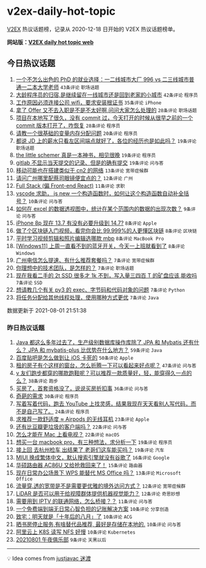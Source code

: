 # v2ex-daily-hot-topic

[V2EX](https://www.v2ex.com/) 热议话题榜，记录从 2020-12-18 日开始的 V2EX 热议话题榜单。

**网站版：[V2EX daily hot topic web](https://boojack.github.io/v2ex-daily-hot-topic-web/)**

## 今日热议话题

<!-- TODAY BEGIN -->

1. [一个不怎么出色的 PhD 的就业选择：一二线城市大厂 996 vs 二三线城市普通一二本大学老师](https://www.v2ex.com/t/793018) `43条评论` `职场话题`
1. [大龄程序员的归宿,是继续留在一线城市还是回到老家的小城市](https://www.v2ex.com/t/793034) `42条评论` `程序员`
1. [工作原因必须连接公司 wifi，要求安装根证书](https://www.v2ex.com/t/792969) `35条评论` `iPhone`
1. [拿了 Offer 又不去入职是不是不太好啊,问问大家怎么处理的](https://www.v2ex.com/t/792975) `28条评论` `职场话题`
1. [项目在本地写了很久，没有 commit 过，今天打开的时候从很早之前的一个 commit 版本打开了，咋恢复](https://www.v2ex.com/t/793036) `28条评论` `程序员`
1. [请教一个很基础的变量内存分配问题](https://www.v2ex.com/t/793017) `20条评论` `程序员`
1. [都说 JD 上的薪水只看左区间端点就好了，各位的经历也是如此吗？](https://www.v2ex.com/t/792951) `19条评论` `职场话题`
1. [the little schemer 真是一本神书，相见很晚](https://www.v2ex.com/t/792958) `19条评论` `程序员`
1. [gitlab 不显示当天提交的记录、但是的确有提交](https://www.v2ex.com/t/792966) `19条评论` `问与答`
1. [移动可能也在搭建类似于 cn2 的网络](https://www.v2ex.com/t/793040) `13条评论` `宽带症候群`
1. [请问广州哪里配蔡司眼镜便宜点的？](https://www.v2ex.com/t/792970) `12条评论` `广州`
1. [Full Stack (偏 Front-end React)](https://www.v2ex.com/t/792957) `11条评论` `求职`
1. [vscode 求助， js new 一个构造函数时，如何让这个构造函数自动补全括号？](https://www.v2ex.com/t/792955) `10条评论` `问与答`
1. [如何在 excel 的数据透视图中，统计在某个范围内的数据的出现次数？](https://www.v2ex.com/t/792941) `9条评论` `问与答`
1. [iPhone 8p 现在 13.7 有没有必要升级到 14.7?](https://www.v2ex.com/t/793045) `8条评论` `Apple`
1. [做了个区块链入门视频，看完你会比 99.999%的人更懂区块链](https://www.v2ex.com/t/793013) `8条评论` `区块链`
1. [平时学习视频剪辑和照片编辑选哪款 mbp](https://www.v2ex.com/t/792959) `8条评论` `MacBook Pro`
1. [[Windows11] 上周一直看不到的蓝牙开关，今天一上班就看到了](https://www.v2ex.com/t/792942) `8条评论` `Windows`
1. [广州电信怎么提速、有什么推荐套餐吗？](https://www.v2ex.com/t/793049) `7条评论` `宽带症候群`
1. [你理想中的技术团队，是怎样的？](https://www.v2ex.com/t/793027) `7条评论` `职场话题`
1. [现在我看二手的 2t SSD 很多才 1k 不到，写入量三四百 T 的矿盘应该,能收吗](https://www.v2ex.com/t/792988) `7条评论` `SSD`
1. [想请教几个有关 py3 的 exec、字节码和代码对象的问题](https://www.v2ex.com/t/792987) `7条评论` `Python`
1. [将任务分配给其他线程处理，使用哪种方式更优](https://www.v2ex.com/t/792974) `7条评论` `Java`

数据更新于 2021-08-01 21:51:38

<!-- TODAY END -->

### 昨日热议话题

<!-- YESTERDAY BEGIN -->

1. [Java 都这么多年过去了，生产级别数据库操作库除了 JPA 和 Mybatis 还有什么？ JPA 和 mybatis-plus 比优势在什么地方？](https://www.v2ex.com/t/792830) `59条评论` `Java`
1. [百度贴吧是怎么做到让 iOS 卡死的](https://www.v2ex.com/t/792836) `50条评论` `Apple`
1. [租的房子有个这样的窗台，怎么折腾一下可以看起来好点呢？](https://www.v2ex.com/t/792843) `47条评论` `问与答`
1. [v 友们跑步都穿的哪款跑鞋呢？可以推荐一款质量好，轻，能穿得久一点的么？](https://www.v2ex.com/t/792833) `38条评论` `跑步`
1. [买房了，首套资格没了，说说买房折扣事](https://www.v2ex.com/t/792874) `36条评论` `问与答`
1. [奇葩的需求](https://www.v2ex.com/t/792876) `30条评论` `程序员`
1. [写着写着代码，跑去 YouTube 上找灵感，结果我现在天天看别人写代码，而不是自己写了。](https://www.v2ex.com/t/792860) `24条评论` `程序员`
1. [求推荐一款舒适度 ≈ Airpods 的无线耳机](https://www.v2ex.com/t/792828) `23条评论` `Apple`
1. [还有比豆瓣更垃圾的客户端吗？](https://www.v2ex.com/t/792858) `22条评论` `问与答`
1. [怎么才能在 Mac 上看电视？](https://www.v2ex.com/t/792831) `22条评论` `macOS`
1. [想买一台 macbook pro，有三种想法，求分析一下](https://www.v2ex.com/t/792925) `19条评论` `程序员`
1. [接上回 去杭州检车 出结果了 老哥们这车能买吗？](https://www.v2ex.com/t/792906) `19条评论` `汽车`
1. [MIUI 换成繁体中文，默认搜索引擎就没有谷歌了](https://www.v2ex.com/t/792825) `16条评论` `Google`
1. [华硕路由器 AC86U 又给抢救回来了！](https://www.v2ex.com/t/792880) `15条评论` `路由器`
1. [现在日常办公场景下 WPS 能替代 MS Office 吗？](https://www.v2ex.com/t/792879) `13条评论` `Microsoft Office`
1. [流量穿.透的宽带是不是需要更优雅的境外访问方式？](https://www.v2ex.com/t/792933) `12条评论` `宽带症候群`
1. [LiDAR 是否可以用于给视障群体提供机器视觉能力？](https://www.v2ex.com/t/792864) `12条评论` `奇思妙想`
1. [需要用到 IPTV 的联通网络，怎么桥接？？](https://www.v2ex.com/t/792871) `11条评论` `问与答`
1. [一个免费端到端无日常心智负担的记账解决方案](https://www.v2ex.com/t/792877) `10条评论` `分享创造`
1. [致宅：明天就是「十年后的八月」了](https://www.v2ex.com/t/792863) `10条评论` `ACG`
1. [晒书房停止服务,有啥替代品推荐, 最好是存储在本地的.](https://www.v2ex.com/t/792859) `10条评论` `问与答`
1. [阿里云上 K8S 读写 NFS 好慢](https://www.v2ex.com/t/792835) `10条评论` `Kubernetes`
1. [20210801 午夜俱乐部](https://www.v2ex.com/t/792931) `9条评论` `天黑以后`

<!-- YESTERDAY END -->

---

💡 Idea comes from [justjavac 迷渡](https://github.com/justjavac/)
